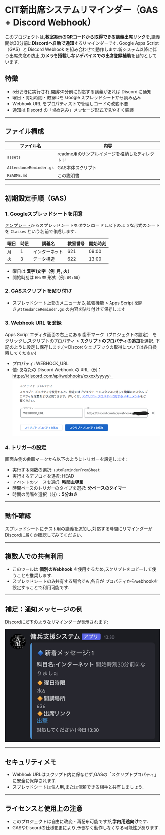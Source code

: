 # CIT新出席システムリマインダー（GAS + Discord Webhook）

このプロジェクトは,**教室掲示のQRコードから取得できる講義出席リンク**を,講義開始30分前に**Discordへ自動で通知**するリマインダーです. Google Apps Script（GAS）と Discord Webhook を組み合わせて動作します.新システム以降に伴う出席失念の防止,**カメラを搭載しないデバイスでの出席登録補助**を目的としています.

##  特徴

- 5分おきに実行され,開講30分前に対応する講義があれば Discord に通知
- 曜日・開始時間・教室IDを Google スプレッドシートから読み込み
- Webhook URL をプロパティストで管理しコードの改変不要
- 通知は Discord の「埋め込み」メッセージ形式で見やすく装飾

---

##  ファイル構成

| ファイル名              | 内容                                               |
|------------------------|----------------------------------------------------|
| `assets`            | readme用のサンプルイメージを格納したディレクトリ                  |
| `AttendanceReminder.gs` | GAS本体スクリプト                                  |
| `README.md`            | この説明書                                         |

---

##  初期設定手順（GAS）

### 1. Googleスプレッドシートを用意
[テンプレート](https://docs.google.com/spreadsheets/d/1HNuGbcuBiJD9RuD3_1rF5INeqLMUUQpONuWMpBUD2gg/template/preview)からスプレッドシートをダウンロードし以下のような形式のシートを `Classes` という名前で作成します.

| 曜日 | 時限 | 講義名      | 教室番号 | 開始時刻 |
|------|------|-------------|----------|----------|
| 月   | 1    | インターネット | 621      | 09:00    |
| 火   | 3    | データ構造     | 622      | 13:00    |

- 曜日は **漢字1文字（例: 月, 火）**
- 開始時刻は `HH:MM` 形式（例: `09:00`）

### 2. GASスクリプトを貼り付け
- スプレッドシート上部のメニューから,拡張機能 > Apps Script を開き,`AttendanceReminder.gs` の内容を貼り付けて保存します

### 3. Webhook URL を登録
Apps Script エディタ画面の右上にある 歯車マーク（プロジェクトの設定） をクリックし,スクリプトのプロパティ > **スクリプトのプロパティの追加**を選択.
下記のように設定し保存します.(＊Discordウェブフックの取得については各自検索してください)
- プロパティ: WEBHOOK_URL
- 値: あなたの Discord Webhook の URL（例：https://discord.com/api/webhooks/xxxxx/yyyyy）
![ウェブフックURL設定画面](./assets/set-URL.png)

### 4. トリガーの設定
画面左側の歯車マークから以下のようにトリガーを設定します:

- 実行する関数の選択: `autoReminderFromSheet`
- 実行するデプロイを選択: HEAD
- イベントのソースを選択: **時間主導型**
- 時間ベースのトリガーのタイプを選択: **分ベースのタイマー**
- 時間の間隔を選択（分）：**5分おき**

---

##  動作確認

スプレッドシートにテスト用の講義を追加し,対応する時間にリマインダーがDiscordに届くか確認してみてください.

---

##  複数人での共有利用

- このツールは **個別のWebhook** を使用するため,スクリプトをコピーして使うことを推奨します.
- スプレッドシートのみ共有する場合でも,各自が プロパティからwebhookを設定することで利用可能です.

---

##  補足：通知メッセージの例

Discordに以下のようなリマインダーが表示されます:

![リマインダーサンプル](./assets/reminder-sample.png)

---

##  セキュリティメモ

- Webhook URLはスクリプト内に保存せず,GASの「スクリプトプロパティ」に安全に保存されます.
- スプレッドシートは個人用,または信頼できる相手と共有しましょう.

---

##  ライセンスと使用上の注意

- このプロジェクトは自由に改変・再配布可能ですが,**学内用途向け**です.
- GASやDiscordの仕様変更により,予告なく動作しなくなる可能性があります.


